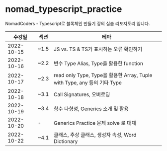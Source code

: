 # nomad_typescript_practice  
NomadCoders - Typescript로 블록체인 만들기 강의 실습 리포지토리 입니다.

| 수강일        | 섹션   | 테마                                                               |  
|------------|------|------------------------------------------------------------------|
| 2022-10-15 | ~1.5 | JS vs. TS & TS가 표시하는 오류 확인하기                                     |  
| 2022-10-16 | ~2.2 | 변수 Type Alias, Type을 활용한 function                                |
| 2022-10-17 | ~2.3 | read only Type, Type을 활용한 Array, Tuple with Type, any 등의 기타 Type |  
| 2022-10-18 | ~3.1 | Call Signatures, 오버로딩                                            |
| 2022-10-19 | ~3.4 | 함수 다형성, Generics 소개 및 활용                                         |
| 2022-10-20 | -    | Generics Practice 문제 solve 로 대체                                  |
| 2022-10-22 | ~4.1 | 클래스, 추상 클래스, 생성자 속성, Word Dictionary|                             |